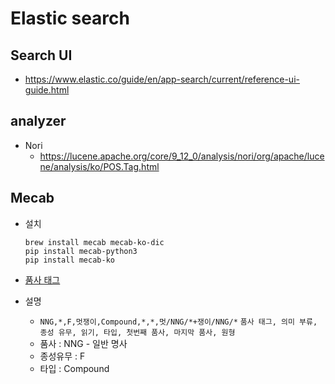 # Elastic search

## Search UI
* https://www.elastic.co/guide/en/app-search/current/reference-ui-guide.html

## analyzer
* Nori
  * https://lucene.apache.org/core/9_12_0/analysis/nori/org/apache/lucene/analysis/ko/POS.Tag.html

## Mecab
* 설치 
  ```
  brew install mecab mecab-ko-dic
  pip install mecab-python3
  pip install mecab-ko
  ```

* [품사 태그](https://docs.google.com/spreadsheets/d/1-9blXKjtjeKZqsf4NzHeYJCrr49-nXeRF6D80udfcwY/edit?gid=589544265#gid=589544265)
* 설명
  * `NNG,*,F,멋쟁이,Compound,*,*,멋/NNG/*+쟁이/NNG/*`
    `품사 태그, 의미 부류, 종성 유무, 읽기, 타입, 첫번째 품사, 마지막 품사, 원형`
  * 품사 : NNG - 일반 명사 
  * 종성유무 : F
  * 타입 : Compound 